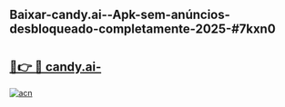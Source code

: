 ## Baixar-candy.ai--Apk-sem-anúncios-desbloqueado-completamente-2025-#7kxn0

# <h2><a href="https://ainizakaria.my?title=candy.ai-&ref=20M">🔗👉 🔴 candy.ai-</a></h2>

[![acn](https://github.com/user-attachments/assets/0f9c940e-d8b0-45ae-aac7-cd30a18b3e1c)](https://ainizakaria.my?title=candy.ai-&ref=20M)

